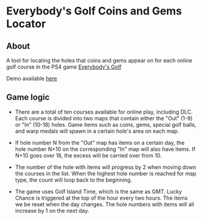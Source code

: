 # Everybody's Golf Coins and Gems Locator
## About
A tool for locating the holes that coins and gems appear on for each online golf course in the PS4 game <a href="https://store.playstation.com/en-us/product/UP9000-CUSA04687_00-EVERYBODYSGOLFUS" target="_blank">Everybody's Golf</a>

Demo available <a href="https://TheFabulousPika.github.io/everybodys-golf-coins-and-gems-locator/" target="_blank">here<a>

## Game logic
* There are a total of ten courses available for online play, including DLC. Each course is divided into two maps that contain either the "Out" (1-9) or "In" (10-18) holes.
Game items such as coins, gems, special golf balls, and warp medals will spawn in a certain hole's area on each map.
* If hole number N from the "Out" map has items on a certain day, the hole number N+10 on the corresponding "In" map will also have items. If N+10 goes over 18, the excess will be carried over from 10.

* The number of the hole with items will progress by 2 when moving down the courses in the list. When the highest hole number is reached for map type, the count will loop back to the beginning.

* The game uses Golf Island Time, which is the same as GMT. Lucky Chance is triggered at the top of the hour every two hours. The items we be reset when the day changes. The hole numbers with items will all increase by 1 on the next day.
